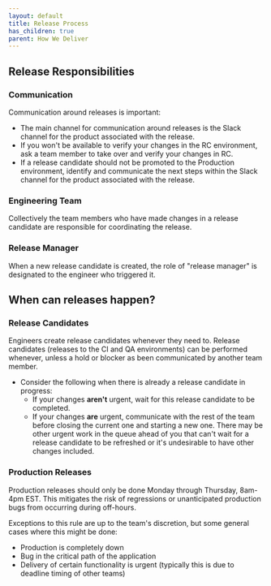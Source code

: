 ```yaml
---
layout: default
title: Release Process
has_children: true
parent: How We Deliver
---
```


## Release Responsibilities

### Communication

Communication around releases is important:

- The main channel for communication around releases is the Slack channel for the product associated with the release.
- If you won't be available to verify your changes in the RC environment, ask a team member to take over and verify your changes in RC.
- If a release candidate should not be promoted to the Production environment, identify and communicate the next steps within the Slack channel for the product associated with the release.


### Engineering Team

Collectively the team members who have made changes in a release candidate are responsible for coordinating the release.

### Release Manager

When a new release candidate is created, the role of "release manager" is designated to the engineer who triggered it.


## When can releases happen?

### Release Candidates
  
Engineers create release candidates whenever they need to.  Release candidates (releases to the CI and QA environments) can be performed whenever, unless a hold or blocker as been communicated by another team member.  

- Consider the following when there is already a release candidate in progress:
  - If your changes **aren't** urgent, wait for this release candidate to be completed.
  - If your changes **are** urgent, communicate with the rest of the team before closing the current one and starting a new one. There may be other urgent work in the queue ahead of you that can't wait for a release candidate to be refreshed or it's undesirable to have other changes included.

### Production Releases

Production releases should only be done Monday through Thursday, 8am-4pm EST.  This mitigates the risk of regressions or unanticipated production bugs from occurring during off-hours.

Exceptions to this rule are up to the team's discretion, but some general cases where this might be done:

- Production is completely down
- Bug in the critical path of the application
- Delivery of certain functionality is urgent (typically this is due to deadline timing of other teams)